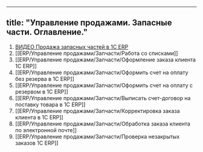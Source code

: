 
---
title: "Управление продажами. Запасные части. Оглавление."
---

1. [ВИДЕО Продажа запасных частей в 1С ERP](ERP/Управление%20продажами/Запчасти/ВИДЕО%20Продажа%20запасных%20частей%20в%201С%20ERP.md)
2. [[ERP/Управление продажами/Запчасти/Работа со списками]]
3. [[ERP/Управление продажами/Запчасти/Оформление заказа клиента 1C ERP]]
4.  [[ERP/Управление продажами/Запчасти/Оформить счет на оплату без резерва в 1С ERP]]
5. [[ERP/Управление продажами/Запчасти/Оформить счет на оплату с резервом в 1С ERP]]
6. [[ERP/Управление продажами/Запчасти/Выписать счет-договор на поставку товара в 1С ERP]]
7. [[ERP/Управление продажами/Запчасти/Корректировка заказа клиента в 1С ERP]]
8. [[ERP/Управление продажами/Запчасти/Обработка заказа клиента по электронной почте]]
9. [[ERP/Управление продажами/Запчасти/Проверка незакрытых заказов 1С ERP]]